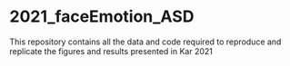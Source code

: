 # 2021_faceEmotion_ASD
This repository contains all the data and code required to reproduce and replicate the figures and results presented in Kar 2021
